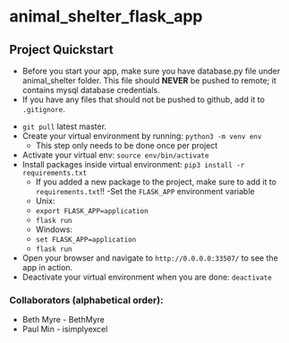 # animal_shelter_flask_app

## Project Quickstart

* Before you start your app, make sure you have database.py file under animal_shelter folder. This file should **NEVER** be pushed to remote; it contains mysql database credentials.
* If you have any files that should not be pushed to github, add it to `.gitignore`.

- `git pull` latest master.
- Create your virtual environment by running: `python3 -m venv env`
    - This step only needs to be done once per project
- Activate your virtual env: `source env/bin/activate`
- Install packages inside virtual environment: `pip3 install -r requirements.txt`
    - If you added a new package to the project, make sure to add it to `requirements.txt`!!
-Set the `FLASK_APP` environment variable
    - Unix:
    - `export FLASK_APP=application`
    - `flask run`
    - Windows:
    - `set FLASK_APP=application`
    - `flask run`
- Open your browser and navigate to `http://0.0.0.0:33507/` to see the app in action.
- Deactivate your virtual environment when you are done: `deactivate`

### Collaborators (alphabetical order):
* Beth Myre - BethMyre
* Paul Min - isimplyexcel
